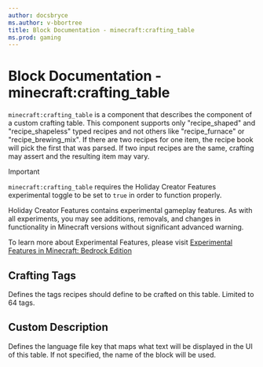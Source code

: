 ```yaml
---
author: docsbryce
ms.author: v-bbortree
title: Block Documentation - minecraft:crafting_table
ms.prod: gaming
---
```


# Block Documentation - minecraft:crafting_table

`minecraft:crafting_table` is a component that describes the component of a custom crafting table. This component supports only "recipe_shaped" and "recipe_shapeless" typed recipes and not others like "recipe_furnace" or "recipe_brewing_mix". If there are two recipes for one item, the recipe book will pick the first that was parsed. If two input recipes are the same, crafting may assert and the resulting item may vary.

>[!IMPORTANT]
> `minecraft:crafting_table` requires the Holiday Creator Features experimental toggle to be set to `true` in order to function properly.
>
>Holiday Creator Features contains experimental gameplay features. As with all experiments, you may see additions, removals, and changes in functionality in Minecraft versions without significant advanced warning.
>
>To learn more about Experimental Features, please visit [Experimental Features in Minecraft: Bedrock Edition](../../../../../Documents/ExperimentalFeaturesToggle.md)

## Crafting Tags

Defines the tags recipes should define to be crafted on this table. Limited to 64 tags.

## Custom Description

Defines the language file key that maps what text will be displayed in the UI of this table. If not specified, the name of the block will be used.
